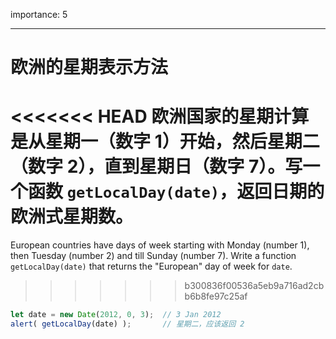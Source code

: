 importance: 5

---

# 欧洲的星期表示方法

<<<<<<< HEAD
欧洲国家的星期计算是从星期一（数字 1）开始，然后星期二（数字 2），直到星期日（数字 7）。写一个函数 `getLocalDay(date)`，返回日期的欧洲式星期数。
=======
European countries have days of week starting with Monday (number 1), then Tuesday (number 2) and till Sunday (number 7). Write a function `getLocalDay(date)` that returns the "European" day of week for `date`.
>>>>>>> b300836f00536a5eb9a716ad2cbb6b8fe97c25af

```js no-beautify
let date = new Date(2012, 0, 3);  // 3 Jan 2012
alert( getLocalDay(date) );       // 星期二，应该返回 2
```
